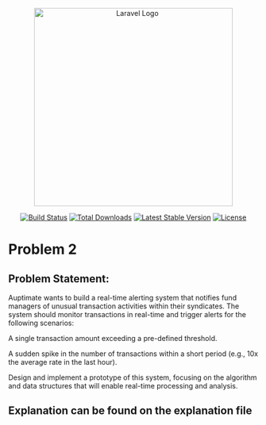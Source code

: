 <p align="center"><a href="https://laravel.com" target="_blank"><img src="https://raw.githubusercontent.com/laravel/art/master/logo-lockup/5%20SVG/2%20CMYK/1%20Full%20Color/laravel-logolockup-cmyk-red.svg" width="400" alt="Laravel Logo"></a></p>

<p align="center">
<a href="https://github.com/laravel/framework/actions"><img src="https://github.com/laravel/framework/workflows/tests/badge.svg" alt="Build Status"></a>
<a href="https://packagist.org/packages/laravel/framework"><img src="https://img.shields.io/packagist/dt/laravel/framework" alt="Total Downloads"></a>
<a href="https://packagist.org/packages/laravel/framework"><img src="https://img.shields.io/packagist/v/laravel/framework" alt="Latest Stable Version"></a>
<a href="https://packagist.org/packages/laravel/framework"><img src="https://img.shields.io/packagist/l/laravel/framework" alt="License"></a>
</p>

# Problem 2

## Problem Statement:

Auptimate wants to build
a real-time alerting system that notifies fund managers of unusual transaction
activities within their syndicates. The system should monitor transactions in
real-time and trigger alerts for the following scenarios:



A single transaction
amount exceeding a pre-defined threshold.



A sudden spike in the
number of transactions within a short period (e.g., 10x the average rate in the
last hour).



Design and implement a
prototype of this system, focusing on the algorithm and data structures that
will enable real-time processing and analysis.


## Explanation can be found on the explanation file
